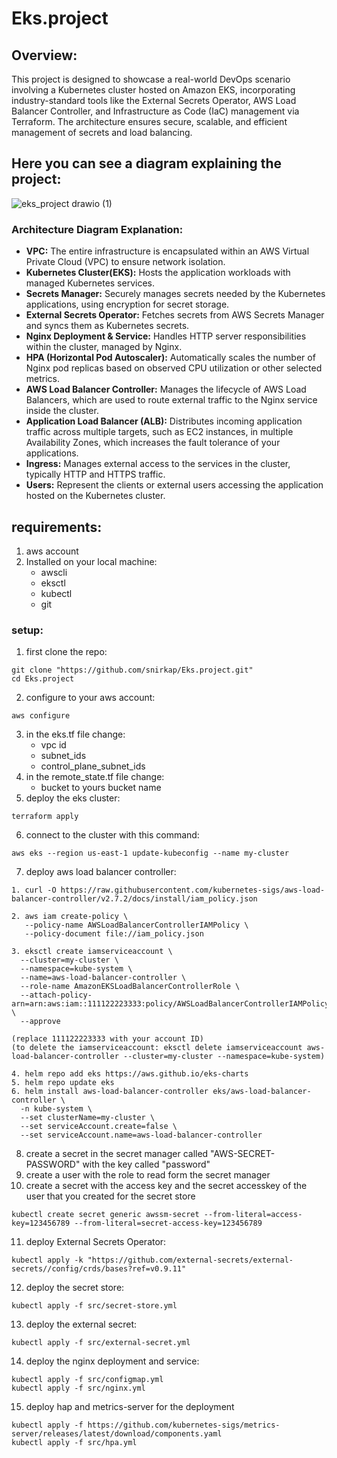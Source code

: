 # Eks.project
## Overview:
This project is designed to showcase a real-world DevOps scenario involving a Kubernetes cluster hosted on Amazon EKS, incorporating industry-standard tools like the External Secrets Operator, AWS Load Balancer Controller, and Infrastructure as Code (IaC) management via Terraform. The architecture ensures secure, scalable, and efficient management of secrets and load balancing.
## Here you can see a diagram explaining the project:
![eks_project drawio (1)](https://github.com/snirkap/Eks.project/assets/120733215/4626aad7-850f-45d1-810d-843739d274a5)
### Architecture Diagram Explanation:
* **VPC:** The entire infrastructure is encapsulated within an AWS Virtual Private Cloud (VPC) to ensure network isolation.
* **Kubernetes Cluster(EKS):** Hosts the application workloads with managed Kubernetes services.
* **Secrets Manager:** Securely manages secrets needed by the Kubernetes applications, using encryption for secret storage.
* **External Secrets Operator:** Fetches secrets from AWS Secrets Manager and syncs them as Kubernetes secrets.
* **Nginx Deployment & Service:** Handles HTTP server responsibilities within the cluster, managed by Nginx.
* **HPA (Horizontal Pod Autoscaler):** Automatically scales the number of Nginx pod replicas based on observed CPU utilization or other selected metrics.
* **AWS Load Balancer Controller:** Manages the lifecycle of AWS Load Balancers, which are used to route external traffic to the Nginx service inside the cluster.
* **Application Load Balancer (ALB):** Distributes incoming application traffic across multiple targets, such as EC2 instances, in multiple Availability Zones, which increases the fault tolerance of your applications.
* **Ingress:** Manages external access to the services in the cluster, typically HTTP and HTTPS traffic.
* **Users:** Represent the clients or external users accessing the application hosted on the Kubernetes cluster.
## requirements:
1. aws account
2. Installed on your local machine:
   * awscli
   * eksctl
   * kubectl
   * git
### setup:
1. ⁠first clone the repo:
```
git clone "https://github.com/snirkap/Eks.project.git"
cd Eks.project
```
2. configure to your aws account:
```
aws configure
```
3. in the eks.tf file change:
   * vpc id
   * subnet_ids
   * control_plane_subnet_ids
4. in the remote_state.tf file change:
   * bucket to yours bucket name
5. deploy the eks cluster:
```
terraform apply  
```
6. connect to the cluster with this command:
```
aws eks --region us-east-1 update-kubeconfig --name my-cluster
```
7. deploy aws load balancer controller:
```
1. curl -O https://raw.githubusercontent.com/kubernetes-sigs/aws-load-balancer-controller/v2.7.2/docs/install/iam_policy.json

2. aws iam create-policy \
   --policy-name AWSLoadBalancerControllerIAMPolicy \
   --policy-document file://iam_policy.json

3. eksctl create iamserviceaccount \
  --cluster=my-cluster \
  --namespace=kube-system \
  --name=aws-load-balancer-controller \
  --role-name AmazonEKSLoadBalancerControllerRole \
  --attach-policy-arn=arn:aws:iam::111122223333:policy/AWSLoadBalancerControllerIAMPolicy \
  --approve

(replace 111122223333 with your account ID)
(to delete the iamserviceaccount: eksctl delete iamserviceaccount aws-load-balancer-controller --cluster=my-cluster --namespace=kube-system)

4. helm repo add eks https://aws.github.io/eks-charts
5. helm repo update eks
6. helm install aws-load-balancer-controller eks/aws-load-balancer-controller \
  -n kube-system \
  --set clusterName=my-cluster \
  --set serviceAccount.create=false \
  --set serviceAccount.name=aws-load-balancer-controller 
```
8. create a secret in the secret manager called "AWS-SECRET-PASSWORD" with the key called "password"
9. create a user with the role to read form the secret manager
10. create a secret with the access key and the secret accesskey of the user that you created for the secret store
```
kubectl create secret generic awssm-secret --from-literal=access-key=123456789 --from-literal=secret-access-key=123456789
```
11. deploy External Secrets Operator:
```
kubectl apply -k "https://github.com/external-secrets/external-secrets//config/crds/bases?ref=v0.9.11"
```
12. deploy the secret store:
```
kubectl apply -f src/secret-store.yml
```
13. deploy the external secret:
```
kubectl apply -f src/external-secret.yml
```
14. deploy the nginx deployment and service:
```
kubectl apply -f src/configmap.yml
kubectl apply -f src/nginx.yml
```
15. deploy hap and metrics-server for the deployment
```
kubectl apply -f https://github.com/kubernetes-sigs/metrics-server/releases/latest/download/components.yaml
kubectl apply -f src/hpa.yml
```

 
